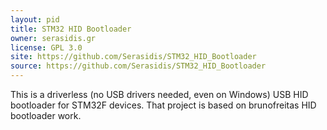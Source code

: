 ```yaml
---
layout: pid
title: STM32 HID Bootloader
owner: serasidis.gr
license: GPL 3.0
site: https://github.com/Serasidis/STM32_HID_Bootloader
source: https://github.com/Serasidis/STM32_HID_Bootloader
---
```

This is a driverless (no USB drivers needed, even on Windows) USB HID bootloader for STM32F devices.
That project is based on brunofreitas HID bootloader work.
